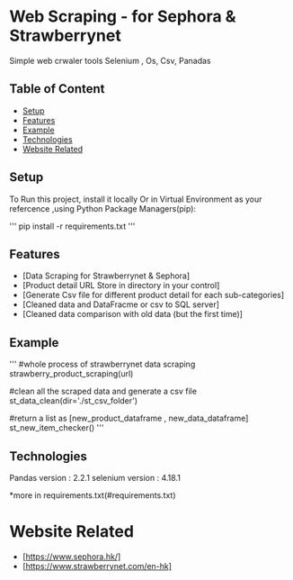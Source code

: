 # Web Scraping - for Sephora & Strawberrynet
Simple web crwaler tools Selenium , Os, Csv, Panadas

## Table of Content
* [Setup](#Setup)
* [Features](#Features)
* [Example](#Example)
* [Technologies](#Technologies)
* [Website Related](#Website-Related)

## Setup
To Run this project, install it locally Or in Virtual Environment as your refercence ,using Python Package Managers(pip):

'''
pip install -r requirements.txt
'''

## Features
* [Data Scraping for Strawberrynet & Sephora]
* [Product detail URL Store in directory in your control]
* [Generate Csv file for different product detail for each sub-categories]
* [Cleaned data and  DataFracme or csv to SQL server]
* [Cleaned data comparison with old data (but the first time)]

## Example

'''
#whole process of strawberrynet data scraping
strawberry_product_scraping(url)

#clean all the scraped data and generate a csv file 
st_data_clean(dir='./st_csv_folder')

#return a list as [new_product_dataframe , new_data_dataframe]
st_new_item_checker()
'''

## Technologies

Pandas version : 2.2.1
selenium version : 4.18.1

*more in requirements.txt(#requirements.txt)

# Website Related
* [https://www.sephora.hk/]
* [https://www.strawberrynet.com/en-hk]
